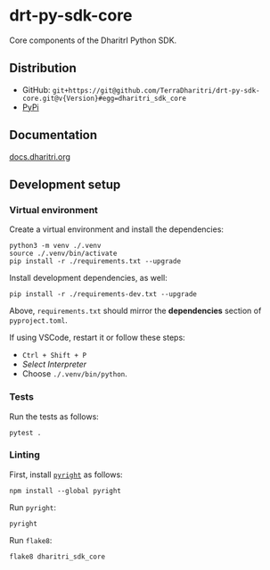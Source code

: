 # drt-py-sdk-core

Core components of the DharitrI Python SDK.

## Distribution
 
 - GitHub: `git+https://git@github.com/TerraDharitri/drt-py-sdk-core.git@v{Version}#egg=dharitri_sdk_core`
 - [PyPi](https://pypi.org/user/terradharitri/)

## Documentation

[docs.dharitri.org](https://docs.dharitri.org/sdk-and-tools/drtpy/drtpy/)

## Development setup

### Virtual environment

Create a virtual environment and install the dependencies:

```
python3 -m venv ./.venv
source ./.venv/bin/activate
pip install -r ./requirements.txt --upgrade
```

Install development dependencies, as well:

```
pip install -r ./requirements-dev.txt --upgrade
```

Above, `requirements.txt` should mirror the **dependencies** section of `pyproject.toml`.

If using VSCode, restart it or follow these steps:
 - `Ctrl + Shift + P`
 - _Select Interpreter_
 - Choose `./.venv/bin/python`.

### Tests

Run the tests as follows:

```
pytest .
```

### Linting

First, install [`pyright`](https://github.com/microsoft/pyright) as follows:

```
npm install --global pyright
```

Run `pyright`:

```
pyright
```

Run `flake8`:

```
flake8 dharitri_sdk_core
```
